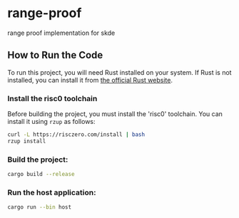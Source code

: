 # range-proof
range proof implementation for skde

## How to Run the Code
To run this project, you will need Rust installed on your system. If Rust is not installed, you can install it from [the official Rust website](https://rust-lang.org).

### Install the risc0 toolchain
Before building the project, you must install the 'risc0' toolchain. You can install it using `rzup` as follows:
   ```bash
   curl -L https://risczero.com/install | bash
   rzup install
   ```
   
### Build the project:
   ```bash
   cargo build --release
   ```

### Run the host application:
   ```bash
   cargo run --bin host 
   ```

